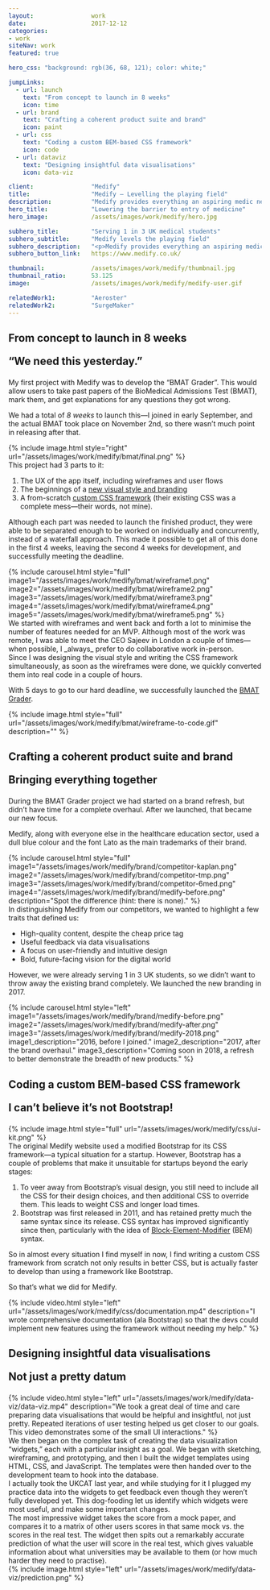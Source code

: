 ```yaml
---
layout:                work
date:                  2017-12-12
categories:    
- work
siteNav: work
featured: true

hero_css: "background: rgb(36, 68, 121); color: white;"

jumpLinks:
  - url: launch
    text: "From concept to launch in 8 weeks"
    icon: time
  - url: brand
    text: "Crafting a coherent product suite and brand"
    icon: paint
  - url: css
    text: "Coding a custom BEM-based CSS framework"
    icon: code
  - url: dataviz
    text: "Designing insightful data visualisations"
    icon: data-viz

client:                "Medify"
title:                 "Medify — Levelling the playing field"
description:           "Medify provides everything an aspiring medic needs to get into medical school. From preparing for exams to writing and reviewing essays, Medify covers more of the timeline than any other company."
hero_title:            "Lowering the barrier to entry of medicine"
hero_image:            /assets/images/work/medify/hero.jpg

subhero_title:         "Serving 1 in 3 UK medical students"
subhero_subtitle:      "Medify levels the playing field"
subhero_description:   "<p>Medify provides everything an aspiring medic needs to get into medical school. From preparing for exams to writing and reviewing essays, Medify covers more of the timeline than any other company.</p><p>They initially approached me to design and develop a new product, the <a href='#launch'>BMAT Grader</a>. We launched that after 8 weeks. Then we rebranded, unified their entire product suite, and designed and launched a few more products.</p><p>Their sales have more than doubled, and the competition is scrambling to keep up. Which just raises the bar for everyone.</p>"
subhero_button_link:   https://www.medify.co.uk/

thumbnail:             /assets/images/work/medify/thumbnail.jpg
thumbnail_ratio:       53.125
image:                 /assets/images/work/medify/medify-user.gif

relatedWork1:          "Aeroster"
relatedWork2:          "SurgeMaker"
---
```


<section class="Page-section" id="launch">
	<h2 class="m-bottom--lg">
		<p>From concept to launch in 8 weeks</p>
		<p class="font-serif color-muted">“We need this yesterday.”</p>
	</h2>

<div class="grid">
<div class="grid-item when-lg-6" markdown="1">
My first project with Medify was to develop the “BMAT Grader”. This would allow users to take past papers of the BioMedical Admissions Test (BMAT), mark them, and get explanations for any questions they got wrong.

We had a total of _8 weeks_ to launch this—I joined in early September, and the actual BMAT took place on November 2nd, so there wasn’t much point in releasing after that. 
</div>
<div class="grid-item when-lg-6 m-top--sm when-lg-m-top--0">
	{% include image.html style="right" url="/assets/images/work/medify/bmat/final.png" %}
</div>
</div>

<div class="grid m-top--sm when-lg-m-top--xl">
<div class="grid-item when-lg-6 when-lg-push-3" markdown="1">
This project had 3 parts to it:

1. The UX of the app itself, including wireframes and user flows
2. The beginnings of a [new visual style and branding](#brand)
3. A from-scratch [custom CSS framework](#css) (their existing CSS was a complete mess—their words, not mine).

Although each part was needed to launch the finished product, they were able to be separated enough to be worked on individually and concurrently, instead of a waterfall approach. This made it possible to get all of this done in the first 4 weeks, leaving the second 4 weeks for development, and successfully meeting the deadline.
</div>
</div>

<div class="grid m-top--sm when-lg-m-top--xl align-center">
<div class="grid-item when-lg-6">
	{% include carousel.html style="full" image1="/assets/images/work/medify/bmat/wireframe1.png" image2="/assets/images/work/medify/bmat/wireframe2.png" image3="/assets/images/work/medify/bmat/wireframe3.png" image4="/assets/images/work/medify/bmat/wireframe4.png" image5="/assets/images/work/medify/bmat/wireframe5.png" %}
</div>
<div class="grid-item when-lg-6 m-top--sm when-lg-m-top--0" markdown="1">
We started with wireframes and went back and forth a lot to minimise the number of features needed for an MVP. Although most of the work was remote, I was able to meet the CEO Sajeev in London a couple of times—when possible, I _always_ prefer to do collaborative work in-person.
</div>
</div>

<div class="grid m-top--sm when-lg-m-top--xl align-center">
<div class="grid-item when-lg-6" markdown="1">
Since I was designing the visual style and writing the CSS framework simultaneously, as soon as the wireframes were done, we quickly converted them into real code in a couple of hours.

With 5 days to go to our hard deadline, we successfully launched the <a href="https://www.medify.co.uk/bmat">BMAT Grader</a>.
</div>
<div class="grid-item when-lg-6 m-top--sm when-lg-m-top--0">
	{% include image.html style="full" url="/assets/images/work/medify/bmat/wireframe-to-code.gif" description="" %}
</div>
</div>
</section>



<section class="Page-section" id="brand">
	<h2 class="m-bottom--lg">
		<p>Crafting a coherent product suite and brand</p>
		<p class="font-serif color-muted">Bringing everything together</p>
	</h2>
	
<div class="grid">
<div class="grid-item when-lg-6" markdown="1">
During the BMAT Grader project we had started on a brand refresh, but didn’t have time for a complete overhaul. After we launched, that became our new focus.

Medify, along with everyone else in the healthcare education sector, used a dull blue colour and the font Lato as the main trademarks of their brand.
</div>
<div class="grid-item when-lg-6 m-top--sm when-lg-m-top--0">
	{% include carousel.html style="full" image1="/assets/images/work/medify/brand/competitor-kaplan.png" image2="/assets/images/work/medify/brand/competitor-tmp.png" image3="/assets/images/work/medify/brand/competitor-6med.png" image4="/assets/images/work/medify/brand/medify-before.png" description="Spot the difference (hint: there is none)." %}
</div>
</div>
	
<div class="grid m-top--sm when-lg-m-top--xl align-center">
<div class="grid-item when-lg-6 when-lg-push-3" markdown="1">
In distinguishing Medify from our competitors, we wanted to highlight a few traits that defined us:
	
- High-quality content, despite the cheap price tag
- Useful feedback via data visualisations
- A focus on user-friendly and intuitive design
- Bold, future-facing vision for the digital world

However, we were already serving 1 in 3 UK students, so we didn’t want to throw away the existing brand completely. We launched the new branding in 2017.

</div>
</div>

<div class="grid m-top--sm when-lg-m-top--xl">
<div class="grid-item when-lg-6">
{% include carousel.html style="left" image1="/assets/images/work/medify/brand/medify-before.png" image2="/assets/images/work/medify/brand/medify-after.png" image3="/assets/images/work/medify/brand/medify-2018.png" image1_description="2016, before I joined." image2_description="2017, after the brand overhaul." image3_description="Coming soon in 2018, a refresh to better demonstrate the breadth of new products." %}
</div>
</div>
</section>



<section class="Page-section" id="css">
	<h2 class="m-bottom--lg">
		<p>Coding a custom BEM-based CSS framework</p>
		<p class="font-serif color-muted">I can’t believe it’s not Bootstrap!</p>
	</h2>
<div class="grid">
<div class="grid-item when-lg-6 when-lg-push-6">
{% include image.html style="full" url="/assets/images/work/medify/css/ui-kit.png" %}
</div>
<div class="grid-item when-lg-6 m-top--sm when-lg-m-top--0 when-lg-pull-6" markdown="1">
The original Medify website used a modified Bootstrap for its CSS framework—a typical situation for a startup. However, Bootstrap has a couple of problems that make it unsuitable for startups beyond the early stages:

1. To veer away from Bootstrap’s visual design, you still need to include all the CSS for their design choices, and then additional CSS to override them. This leads to weight CSS and longer load times.
2. Bootstrap was first released in 2011, and has retained pretty much the same syntax since its release. CSS syntax has improved significantly since then, particularly with the idea of [Block-Element-Modifier](http://getbem.com/) (BEM) syntax. 

So in almost every situation I find myself in now, I find writing a custom CSS framework from scratch not only results in better CSS, but is actually faster to develop than using a framework like Bootstrap.

So that’s what we did for Medify. 
</div>
</div>

<div class="grid m-top--sm">
<div class="grid-item when-lg-6">
	{% include video.html style="left" url="/assets/images/work/medify/css/documentation.mp4" description="I wrote comprehensive documentation (ala Bootstrap) so that the devs could implement new features using the framework without needing my help." %}
</div>
</div>
</section>



<section class="Page-section" id="dataviz">
	<h2 class="m-bottom--lg">
		<p>Designing insightful data visualisations</p>
		<p class="font-serif color-muted">Not just a pretty datum</p>
	</h2>

<div class="grid">
	<div class="grid-item when-lg-6">
		{% include video.html style="left" url="/assets/images/work/medify/data-viz/data-viz.mp4" description="We took a great deal of time and care preparing data visualisations that would be helpful and insightful, not just pretty. Repeated iterations of user testing helped us get closer to our goals. This video demonstrates some of the small UI interactions." %}
	</div>
<div class="grid-item when-lg-6 m-top--sm when-lg-m-top--0" markdown="1">
We then began on the complex task of creating the data visualization “widgets,” each with a particular insight as a goal. <span class="between-lg-xl-hidden">We began with sketching, wireframing, and prototyping, and then I built the widget templates using HTML, CSS, and JavaScript. The templates were then handed over to the development team to hook into the database.</span>
</div>
</div>

<div class="grid m-top--sm when-lg-m-top--xl align-center">
<div class="grid-item when-lg-6 when-lg-push-3" markdown="1">
I actually took the UKCAT last year, and while studying for it I plugged my practice data into the widgets to get feedback even though they weren’t fully developed yet. This dog-fooding let us identify which widgets were most useful, and make some important changes.
</div>
</div>

<div class="grid m-top--sm when-lg-m-top--xl align-center">
<div class="grid-item when-lg-6" markdown="1">
The most impressive widget takes the score from a mock paper, and compares it to a matrix of other users scores in that same mock vs. the scores in the real test. The widget then spits out a remarkably accurate prediction of what the user will score in the real test, which gives valuable information about what universities may be available to them (or how much harder they need to practise).
</div>
<div class="grid-item when-lg-6 m-top--sm when-lg-m-top--0">
	{% include image.html style="left" url="/assets/images/work/medify/data-viz/prediction.png" %}
</div>
</div>

</section>